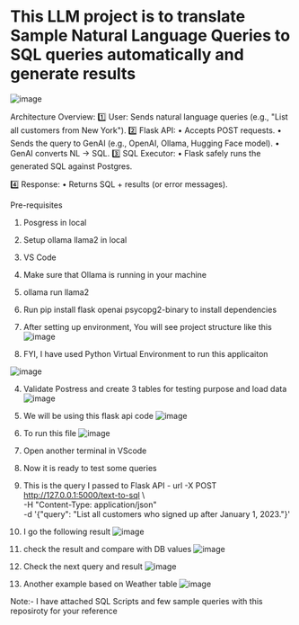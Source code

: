 # This LLM project is to translate Sample Natural Language Queries to SQL queries automatically and generate results

![image](https://github.com/user-attachments/assets/9001f224-3e14-4644-9b1c-c48043dcbb3f)

 Architecture Overview:
1️⃣ User: Sends natural language queries (e.g., "List all customers from New York").
2️⃣ Flask API:
	•	Accepts POST requests.
	•	Sends the query to GenAI (e.g., OpenAI, Ollama, Hugging Face model).
	•	GenAI converts NL → SQL.
3️⃣ SQL Executor:
	•	Flask safely runs the generated SQL against Postgres.

4️⃣ Response:
	•	Returns SQL + results (or error messages).

 Pre-requisites
 1. Posgress in local
 2. Setup ollama llama2 in local
 3. VS Code

1. Make sure that Ollama is running in your machine
2. ollama run llama2
3. Run pip install flask openai psycopg2-binary    to install dependencies
4. After setting up environment, You will see project structure like this![image](https://github.com/user-attachments/assets/18b073fe-5235-49bb-b40d-6fb2bd3acc57)
5. FYI, I have used Python Virtual Environment to run this applicaiton   


![image](https://github.com/user-attachments/assets/3640bef7-236c-441c-bd79-5ea7c4079054)

4. Validate Postress and create 3 tables for testing purpose and load data
![image](https://github.com/user-attachments/assets/7b2fdb00-3419-41e1-8887-3353c9263283)

5. We will be using this flask api code ![image](https://github.com/user-attachments/assets/d32932bc-d0cc-48e7-883c-37c23b530415)
6. To run this file ![image](https://github.com/user-attachments/assets/0560f194-eaba-4087-9d9d-08ee16044f70)

7. Open another terminal in VScode
8. Now it is ready to test some queries
9. This is the query I passed to Flask API -  url -X POST http://127.0.0.1:5000/text-to-sql \                                                                                 
     -H "Content-Type: application/json" \
     -d '{"query": "List all customers who signed up after January 1, 2023."}'

10. I go the following result ![image](https://github.com/user-attachments/assets/90f74c3e-4c4d-4bc5-bbff-0520c5922907)
11. check the result and compare with DB values  ![image](https://github.com/user-attachments/assets/33ca26fc-12a4-4a6f-9190-8f262d374be6)
12. Check the next query and result ![image](https://github.com/user-attachments/assets/837a65db-2670-4f83-b824-3d8337282858)
13. Another example based on Weather table ![image](https://github.com/user-attachments/assets/65bdeeca-3a21-4e37-8bfd-807506de13b7)


Note:- I have attached SQL Scripts and few sample queries with this reposiroty for your reference



